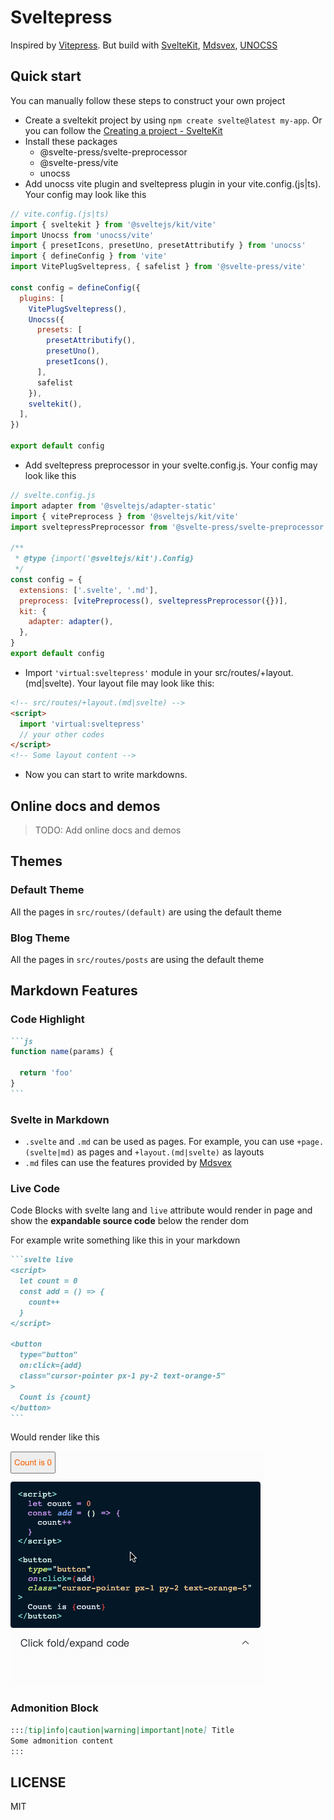 # Sveltepress 

Inspired by [Vitepress](https://vitepress.vuejs.org/). 
But build with [SvelteKit](https://kit.svelte.dev/), [Mdsvex](https://mdsvex.com/), [UNOCSS](https://github.com/unocss/unocss)

## Quick start

You can manually follow these steps to construct your own project

- Create a sveltekit project by using `npm create svelte@latest my-app`. Or you can follow the [Creating a project - SvelteKit](https://kit.svelte.dev/docs/creating-a-project)
- Install these packages
  - @svelte-press/svelte-preprocessor
  - @svelte-press/vite
  - unocss
- Add unocss vite plugin and sveltepress plugin in your vite.config.(js|ts). Your config may look like this
```js
// vite.config.(js|ts)
import { sveltekit } from '@sveltejs/kit/vite'
import Unocss from 'unocss/vite'
import { presetIcons, presetUno, presetAttributify } from 'unocss'
import { defineConfig } from 'vite'
import VitePlugSveltepress, { safelist } from '@svelte-press/vite'

const config = defineConfig({
  plugins: [
    VitePlugSveltepress(),
    Unocss({
      presets: [
        presetAttributify(),
        presetUno(),
        presetIcons(),
      ],
      safelist
    }),
    sveltekit(),
  ],
})

export default config
```
- Add sveltepress preprocessor in your svelte.config.js. Your config may look like this
```js
// svelte.config.js
import adapter from '@sveltejs/adapter-static'
import { vitePreprocess } from '@sveltejs/kit/vite'
import sveltepressPreprocessor from '@svelte-press/svelte-preprocessor'

/**
 * @type {import('@sveltejs/kit').Config}
 */
const config = {
  extensions: ['.svelte', '.md'],
  preprocess: [vitePreprocess(), sveltepressPreprocessor({})],
  kit: {
    adapter: adapter(),
  },
}
export default config
```
- Import `'virtual:sveltepress'` module in your src/routes/+layout.(md|svelte). Your layout file may look like this:
```html
<!-- src/routes/+layout.(md|svelte) -->
<script>
  import 'virtual:sveltepress'
  // your other codes
</script>
<!-- Some layout content -->
```
- Now you can start to write markdowns.

## Online docs and demos

> TODO: Add online docs and demos

## Themes

### Default Theme

All the pages in `src/routes/(default)` are using the default theme

### Blog Theme

All the pages in `src/routes/posts` are using the default theme

## Markdown Features

### Code Highlight

````md
```js
function name(params) {

  return 'foo'
}
```
````

### Svelte in Markdown

* `.svelte` and `.md` can be used as pages. For example, you can use `+page.(svelte|md)` as pages and `+layout.(md|svelte)` as layouts
* `.md` files can use the features provided by [Mdsvex](https://mdsvex.com/)

### Live Code

Code Blocks with svelte lang and `live` attribute would render in page and show the __expandable source code__ below the render dom

For example write something like this in your markdown

````md
```svelte live
<script>
  let count = 0
  const add = () => {
    count++
  }
</script>

<button 
  type="button" 
  on:click={add} 
  class="cursor-pointer px-1 py-2 text-orange-5"
>
  Count is {count}
</button>
```
````

Would render like this

![live code demo](./assets/live-code.gif)

### Admonition Block

```md
:::[tip|info|caution|warning|important|note] Title
Some admonition content
:::
```

## LICENSE

MIT